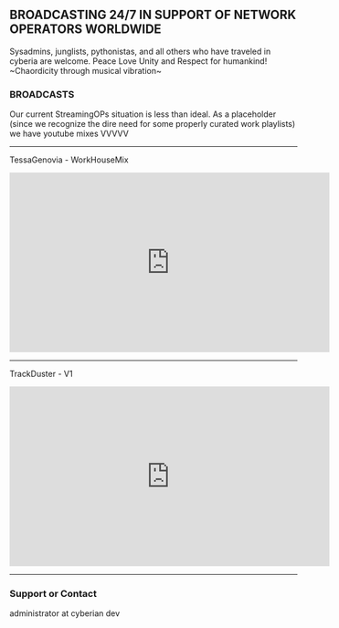 ## BROADCASTING 24/7 IN SUPPORT OF NETWORK OPERATORS WORLDWIDE
Sysadmins, junglists, pythonistas, and all others who have traveled in cyberia are welcome. 
Peace Love Unity and Respect for humankind! ~Chaordicity through musical vibration~

<div>
  
### BROADCASTS
Our current StreamingOPs situation is less than ideal. As a placeholder (since we recognize the dire need for some properly curated work playlists) we have youtube mixes VVVVV
  
****
  
<p>

<div>
  
<p>
  
TessaGenovia - WorkHouseMix
<iframe width="560" height="315" src="https://www.youtube-nocookie.com/embed/videoseries?list=PLgYswliZ9CRQOHiKFkAFhqXaphUkFbR85" title="YouTube video player" frameborder="0" allow="accelerometer; autoplay; clipboard-write; encrypted-media; gyroscope; picture-in-picture" allowfullscreen></iframe>

****
  
<p>
  
<div>
 
<p>
    
  TrackDuster - V1
<iframe width="560" height="315" src="https://www.youtube-nocookie.com/embed/videoseries?list=PLwajOq84hPjhZaaRifxPeszixvEGO-RMP" title="YouTube video player" frameborder="0" allow="accelerometer; autoplay; clipboard-write; encrypted-media; gyroscope; picture-in-picture" allowfullscreen></iframe>

****
    
<p>
    
<div>
    
### Support or Contact
administrator at cyberian dev
